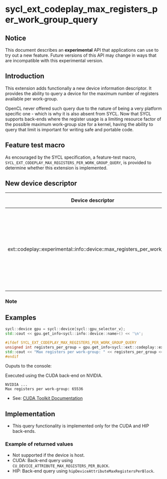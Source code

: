 # sycl_ext_codeplay_max_registers_per_work_group_query

## Notice

This document describes an **experimental** API that applications can use to try
out a new feature. Future versions of this API may change in ways that are
incompatible with this experimental version.


## Introduction

This extension adds functionally a new device information descriptor. It provides the ability to query a device for the maximum number of registers available per work-group.

OpenCL never offered such query due to the nature of being a very platform specific one - which is why it is also absent from SYCL. Now that SYCL supports back-ends where the register usage is a limiting resource factor of the possible maximum work-group size for a kernel, having the ability to query that limit is important for writing safe and portable code.

## Feature test macro

As encouraged by the SYCL specification, a feature-test macro, `SYCL_EXT_CODEPLAY_MAX_REGISTERS_PER_WORK_GROUP_QUERY`, is provided to determine whether this extension is implemented.

## New device descriptor

| Device descriptor                                     | Return type | Description                                                                                                                                                                                                             |
| ------------------------------------------------------ | ----------- | ----------------------------------------------------------------------------------------------------------------------------------------------------------------------------------------------------------------------- |
| ext::codeplay::experimental::info::device::max_registers_per_work_group     |  unsigned int      | Returns the maximum number of registers available for use per work-group based on the capability of the device.       |

### Note

## Examples

```c++
sycl::device gpu = sycl::device{sycl::gpu_selector_v};
std::cout << gpu.get_info<sycl::info::device::name>() << '\n';

#ifdef SYCL_EXT_CODEPLAY_MAX_REGISTERS_PER_WORK_GROUP_QUERY
unsigned int registers_per_group = gpu.get_info<sycl::ext::codeplay::experimental::info::device::max_registers_per_work_group>();
std::cout << "Max registers per work-group: " << registers_per_group << '\n';
#endif
```

Ouputs to the console:

Executed using the CUDA back-end on NVIDIA.

```
NVIDIA ...
Max registers per work-group: 65536
```

- See: [CUDA Toolkit Documentation](https://docs.nvidia.com/cuda/cuda-c-programming-guide/index.html#compute-capabilities)

## Implementation

- This query functionality is implemented only for the CUDA and HIP back-ends.

### Example of returned values

- Not supported if the device is host.
- CUDA: Back-end query using `CU_DEVICE_ATTRIBUTE_MAX_REGISTERS_PER_BLOCK`.
- HIP: Back-end query using `hipDeviceAttributeMaxRegistersPerBlock`.
